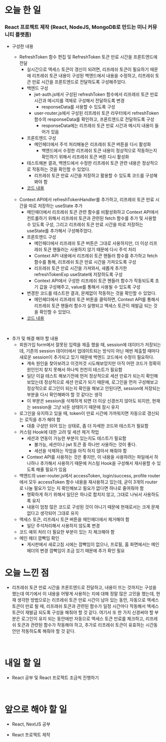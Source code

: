 # 오늘 한 일

### React 프로젝트 제작 (React, NodeJS, MongoDB로 만드는 미니 커뮤니티 플랫폼)

- 구성한 내용

  - RefreshToken 함수 편집 및 RefreshToken 토큰 만료 시간을 프론트엔드에 전달
    - 실시간으로 액세스 토큰이 갱신이 되려면, 리프레쉬 토큰이 필요하기 때문에 리프레쉬 토큰 내용이 구성된 백엔드에서 내용을 수정하고, 리프레쉬 토큰 만료 시간을 프론트엔드로 전달하도록 구성해주었다.
    - 백엔드 구성
      - jwt-auth.js에서 구성된 refreshToken 함수에서 리프레쉬 토큰 만료 시간과 메시지를 객체로 구성해서 전달하도록 변경
        - responseData를 사용할 수 있도록 구성
      - user-router.js에서 구성된 리프레쉬 토큰 라우터에서 refreshToken 함수의 responseData를 확인하고, 프론트엔드로 전달하도록 구성
        - responseData에는 리프레쉬 토큰 만료 시간과 메시지 내용이 들어가 있음
    - 프론트엔드 구성
      - 메인헤더에서 주석 처리해놓은 리프레쉬 토큰 버튼을 다시 활성화
        - 백엔드에서 수정한 리프레쉬 토큰 내용이 정상적으로 작동하는지 확인하기 위해서 리프레쉬 토큰 버튼 다시 활성화
    - 테스트해본 결과, 백엔드에서 수정한 리프레쉬 토큰 관련 내용은 정상적으로 작동하는 것을 확인할 수 있었다.
      - 리프레쉬 토큰 만료 시간을 저장하고 활용할 수 있도록 코드를 구성해봐야 함
    - [코드 내용](https://github.com/jeongsangtae/mini-community-platform/commit/602de431988860f8703e7895f3f327de5bb61b2c)

  <br />

  - Context API에서 refreshTokenHandler를 추가하고, 리프레쉬 토큰 만료 시간을 따로 저장하는 useState 추가
    - 메인헤더에서 리프레쉬 토큰 관련 함수를 비활성화하고 Context API에서 컨트롤하기 위해서 리프레쉬 토큰과 관련된 fetch 함수를 추가 및 사용할 수 있도록 구성, 그리고 리프레쉬 토큰 만료 시간을 따로 저장하는 useState를 추가해서 구성해주었다.
    - 프론트엔드 구성
      - 메인헤더에서 리프레쉬 토큰 버튼은 그대로 사용하지만, 더 이상 리프레쉬 토큰 핸들러는 사용하지 않기 때문에 다시 주석 처리
      - Context API 내용에서 리프레쉬 토큰 핸들러 함수를 추가하고 fetch 함수를 통해, 리프레쉬 토큰 만료 시간을 가져오도록 구성
      - 리프레쉬 토큰 만료 시간을 가져와서, 새롭게 추가한 refreshTokenExp useState에 저장하도록 구성
      - Context API에서 구성한 리프레쉬 토큰 핸들러 함수가 작동되도록 초기 값을 구성해주고, value를 통해서 사용될 수 있도록 구성
    - 변경한 코드를 테스트한 결과, 문제없이 작동하는 것을 확인할 수 있었다.
      - 메인헤더에서 리프레쉬 토큰 버튼을 클릭하면, Context API를 통해서 리프레쉬 토큰 핸들러 함수가 실행되고 액세스 토큰이 재발급 되는 것을 확인할 수 있었다.
    - [코드 내용](https://github.com/jeongsangtae/mini-community-platform/commit/dd22dbef66f653e6ef99677a8e3a78219be6e259)

<br />

- 추가 및 해결 해야 할 내용
  - 회원가입 form에서 잘못된 입력을 제출 했을 때, session에 데이터가 저장되는데, 기존의 session 데이터에서 업데이트되는 방식이 아닌 매번 제출할 때마다 새로운 session이 추가되고 있기 때문에 백엔드 코드에서 수정이 필요하다.
    - 계속 원인을 찾아보려고 이것저것 시도해보았지만 아직 어떤 코드가 정확히 원인인지 찾지 못해서 하나씩 천천히 테스트가 필요함
    - 일단 이걸 테스트 해보기전에 먼저 정상적으로 세션 만료가 되는지 확인해보았는데 정상적으로 세션 만료가 되기 때문에, 로그인을 먼저 구성해보고 정상적으로 로그인이 되는지 확인을 해보고 안된다면, session에 저장되는 부분을 다시 확인해봐야 할 것 같다는 생각
    - 이 부분은 session을 삭제하게 되면 더 이상 신경쓰지 않아도 되지만, 현재는 session을 그냥 놔둔 상태이기 때문에 잠시 유지
  - 로그인을 유지하고 있을 때, token이 만료 시간에 가까워지면 자동으로 갱신되는 로직을 추가 해야 함
    - 대충 구성만 되어 있는 상태로, 좀 더 자세한 코드와 테스트가 필요함
  - 커스텀 Hook에 대한 고려 및 세션 제거 작업
    - 세션과 연동이 가능한 부분이 있는지도 테스트가 필요함
      - 불가능, 세션이나 jwt 토큰 중 하나만 사용하는 것이 좋다.
      - 세션을 삭제하는 작업을 아직 하지 않아서 해줘야 함
    - Context API를 사용하는 것은 좋지만, 이 내용을 사용하려는 파일에서 하나하나 추가해서 사용하기 때문에 커스텀 Hook을 구성해서 재사용할 수 있도록 해줄 필요가 있음
  - 백엔드의 user-router.js에서 accessToken, login/success, profile router에서 모두 accessToken 함수 내용을 재사용하고 있는데, 굳이 3개의 router로 나눌 필요가 있는 지 확인해보고 필요가 없다면 하나로 줄여줘야 함
    - 명확하게 하기 위해서 일단은 하나로 합치지 않고, 그대로 나눠서 사용하도록 유지
    - 내용이 엄청 많은 코드로 구성된 것이 아니기 때문에 현재로서는 크게 문제 없다고 생각되어 그대로 유지
  - 액세스 토큰, 리프레시 토큰 버튼을 메인헤더에서 제거해야 함
    - 일단 주석처리해서 사용하지 않도록 변경
  - 코드 예외 처리 더 필요한 부분이 있는 지 체크해야 함
  - 메인 헤더 깜빡임 확인
    - 게시판에서 새로고침 시에는 깜빡임이 없으나, 프로필, 홈 화면에서는 메인헤더의 변경 깜빡임이 조금 있기 때문에 추가 확인 필요

# 오늘 느낀 점

- 리프레쉬 토큰 만료 시간을 프론트엔드로 전달하고, 내용이 뜨는 것까지는 구성을 했는데 여기에서 이 내용을 어떻게 사용하는 지에 대해 정말 많은 고민을 했는데, 현재 생각한 방법으로는 리프레쉬 토큰 만료 시간이 남아 있는 동안, 자동으로 액세스 토큰이 만료 될 때, 리프레쉬 토큰과 관련된 함수가 일정 시간마다 작동해서 액세스 토큰이 재발급 되도록 구성을 해줘야 할 것 같다. 여기서 또 한 가지 신경써야 할 부분은 로그인이 유지 되는 동안에만 자동으로 액세스 토큰 만료를 체크하고, 리프레쉬 토큰과 관련된 함수가 작동해야 하고, 추가로 리프레쉬 토큰이 유효하는 시간동안만 작동하도록 해줘야 할 것 같다.

<br />

# 내일 할 일

- React 공부 및 React 프로젝트 조금씩 진행하기

<br />

# 앞으로 해야 할 일

- React, NextJS 공부

- React 프로젝트 제작
